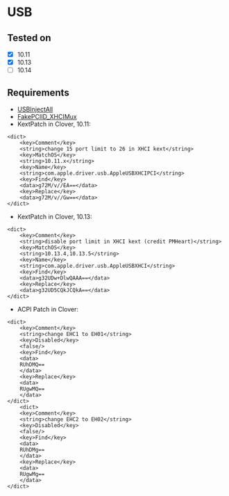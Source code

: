 # USB

## Tested on

- [X] 10.11
- [X] 10.13
- [ ] 10.14

## Requirements

* [USBInjectAll](https://github.com/RehabMan/OS-X-USB-Inject-All)
* [FakePCIID_XHCIMux](https://github.com/RehabMan/OS-X-Fake-PCI-ID)
* KextPatch in Clover, 10.11:

```
<dict>
	<key>Comment</key>
	<string>change 15 port limit to 26 in XHCI kext</string>
	<key>MatchOS</key>
	<string>10.11.x</string>
	<key>Name</key>
	<string>com.apple.driver.usb.AppleUSBXHCIPCI</string>
	<key>Find</key>
	<data>g72M/v//EA==</data>
	<key>Replace</key>
	<data>g72M/v//Gw==</data>
</dict>
```

* KextPatch in Clover, 10.13:

```
<dict>
	<key>Comment</key>
	<string>disable port limit in XHCI kext (credit PMHeart)</string>
	<key>MatchOS</key>
	<string>10.13.4,10.13.5</string>
	<key>Name</key>
	<string>com.apple.driver.usb.AppleUSBXHCI</string>
	<key>Find</key>
	<data>g32UDw+DlwQAAA==</data>
	<key>Replace</key>
	<data>g32UD5CQkJCQkA==</data>
</dict>
```

* ACPI Patch in Clover:

```
<dict>
	<key>Comment</key>
	<string>change EHC1 to EH01</string>
	<key>Disabled</key>
	<false/>
	<key>Find</key>
	<data>
	RUhDMQ==
	</data>
	<key>Replace</key>
	<data>
	RUgwMQ==
	</data>
</dict>
	<dict>
	<key>Comment</key>
	<string>change EHC2 to EH02</string>
	<key>Disabled</key>
	<false/>
	<key>Find</key>
	<data>
	RUhDMg==
	</data>
	<key>Replace</key>
	<data>
	RUgwMg==
	</data>
</dict>
```
